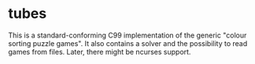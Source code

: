 # tubes

This is a standard-conforming C99 implementation of the generic "colour sorting 
puzzle games". It also contains a solver and the possibility to read games from
files. Later, there might be ncurses support.

